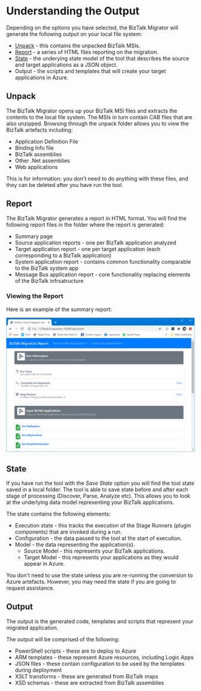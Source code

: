 # Understanding the Output

Depending on the options you have selected, the BizTalk Migrator will generate the following output on your local file system:

- [Unpack](#unpack) - this contains the unpacked BizTalk MSIs.
- [Report](#report) - a series of HTML files reporting on the migration.
- [State](#state) - the underying state model of the tool that describes the source and target applications as a JSON object.
- Output - the scripts and templates that will create your target applications in Azure.

## Unpack

The BizTalk Migrator opens up your BizTalk MSI files and extracts the contents to the local file system.
The MSIs in turn contain CAB files that are also unzipped.  Browsing through the unpack folder
allows you to view the BizTalk artefacts including:

- Application Definition File
- Binding Info file
- BizTalk assemblies
- Other .Net assemblies
- Web applications

This is for information:  you don't need to do anything with these files, and they can be 
deleted after you have run the tool.

## Report

The BizTalk Migrator generates a report in HTML format.  You will find the following report files
in the folder where the report is generated:

- Summary page
- Source application reports - one per BizTalk application analyzed
- Target application report - one per target application (each corresponding to a BizTalk application)
- System application report - contains common functionality comparable to the BizTalk system app
- Message Bus application report - core functionality replacing elements of the BizTalk infrsatructure

### Viewing the Report

Here is an example of the summary report:

![Sample Report](../images/sample-report.png)

## State

If you have run the tool with the *Save State* option you will find the tool state saved in a local folder.
The tool is able to save state before and after each stage of processing (Discover, Parse, Analyze etc).
This allows you to look at the underlying data model representing your BizTalk applications.

The state contains the following elements:

- Execution state - this tracks the execution of the Stage Runners (plugin components) that are invoked during a run.
- Configuration - the data passed to the tool at the start of execution.
- Model - the data representing the application(s).
    - Source Model - this represents your BizTalk applications.
    - Target Model - this represents your applications as they would appear in Azure.

You don't need to use the state unless you are re-running the conversion to Azure artefacts.
However, you may need the state if you are going to request assistance.

## Output

The output is the generated code, templates and scripts that represent your migrated application.

The output will be comprised of the following:

- PowerShell scripts - these are to deploy to Azure
- ARM templates - these represent Azure resources, including Logic Apps
- JSON files - these contain configuration to be used by the templates during deployment
- XSLT transforms - these are generated from BizTalk maps
- XSD schemas - these are extracted from BizTalk assemblies
